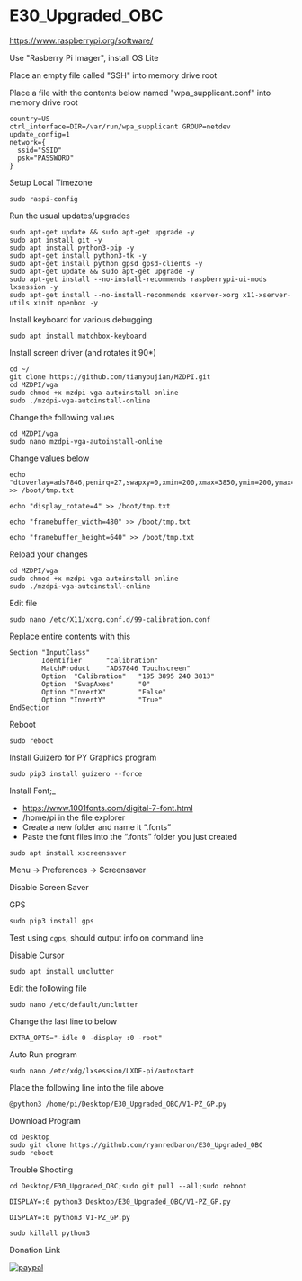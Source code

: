# E30_Upgraded_OBC
https://www.raspberrypi.org/software/

Use "Rasberry Pi Imager", install OS Lite

Place an empty file called "SSH" into memory drive root

Place a file with the contents below named "wpa_supplicant.conf" into memory drive root
```
country=US
ctrl_interface=DIR=/var/run/wpa_supplicant GROUP=netdev
update_config=1
network={
  ssid="SSID"
  psk="PASSWORD"
}
```

Setup Local Timezone
```
sudo raspi-config
```

Run the usual updates/upgrades
```
sudo apt-get update && sudo apt-get upgrade -y
sudo apt install git -y
sudo apt install python3-pip -y
sudo apt-get install python3-tk -y
sudo apt-get install python gpsd gpsd-clients -y
sudo apt-get update && sudo apt-get upgrade -y
sudo apt-get install --no-install-recommends raspberrypi-ui-mods lxsession -y
sudo apt-get install --no-install-recommends xserver-xorg x11-xserver-utils xinit openbox -y
```

Install keyboard for various debugging
```
sudo apt install matchbox-keyboard
```

Install screen driver (and rotates it 90*)
```
cd ~/
git clone https://github.com/tianyoujian/MZDPI.git
cd MZDPI/vga
sudo chmod +x mzdpi-vga-autoinstall-online
sudo ./mzdpi-vga-autoinstall-online
```
Change the following values
```
cd MZDPI/vga
sudo nano mzdpi-vga-autoinstall-online
```
Change values below
```
echo "dtoverlay=ads7846,penirq=27,swapxy=0,xmin=200,xmax=3850,ymin=200,ymax=3850" >> /boot/tmp.txt
```
```
echo "display_rotate=4" >> /boot/tmp.txt
```
```
echo "framebuffer_width=480" >> /boot/tmp.txt
```
```
echo "framebuffer_height=640" >> /boot/tmp.txt
```
Reload your changes
```
cd MZDPI/vga
sudo chmod +x mzdpi-vga-autoinstall-online
sudo ./mzdpi-vga-autoinstall-online
```

Edit file
```
sudo nano /etc/X11/xorg.conf.d/99-calibration.conf
```
Replace entire contents with this
```
Section "InputClass"
        Identifier      "calibration"
        MatchProduct    "ADS7846 Touchscreen"
        Option  "Calibration"   "195 3895 240 3813"
        Option  "SwapAxes"      "0"
        Option "InvertX"        "False"
        Option "InvertY"        "True"
EndSection
```
Reboot
```
sudo reboot
```

Install Guizero for PY Graphics program
```
sudo pip3 install guizero --force
```


Install Font;_
* https://www.1001fonts.com/digital-7-font.html
* /home/pi in the file explorer
* Create a new folder and name it “.fonts”
* Paste the font files into the “.fonts” folder you just created


```
sudo apt install xscreensaver
```
Menu -> Preferences -> Screensaver

Disable Screen Saver


GPS
```
sudo pip3 install gps
```
Test using ```cgps```, should output info on command line


Disable Cursor
```
sudo apt install unclutter
```
Edit the following file
```
sudo nano /etc/default/unclutter
```
Change the last line to below
```
EXTRA_OPTS="-idle 0 -display :0 -root"
```


Auto Run program
```
sudo nano /etc/xdg/lxsession/LXDE-pi/autostart
```
Place the following line into the file above
```
@python3 /home/pi/Desktop/E30_Upgraded_OBC/V1-PZ_GP.py
```

Download Program
```
cd Desktop
sudo git clone https://github.com/ryanredbaron/E30_Upgraded_OBC
sudo reboot
```

Trouble Shooting
```
cd Desktop/E30_Upgraded_OBC;sudo git pull --all;sudo reboot

DISPLAY=:0 python3 Desktop/E30_Upgraded_OBC/V1-PZ_GP.py

DISPLAY=:0 python3 V1-PZ_GP.py

sudo killall python3
```

Donation Link

[![paypal](https://www.paypalobjects.com/en_US/i/btn/btn_donateCC_LG.gif)](https://www.paypal.com/donate?hosted_button_id=HEU4DWYXZJ77E)
